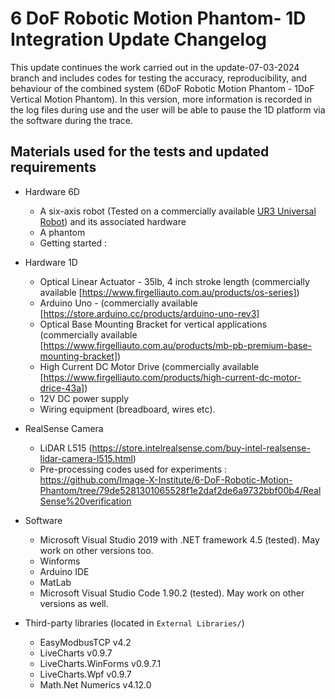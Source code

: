 # 6 DoF Robotic Motion Phantom- 1D Integration Update Changelog

This update continues the work carried out in the update-07-03-2024 branch and includes codes for testing the accuracy, reproducibility, and behaviour of the combined system (6DoF Robotic Motion Phantom - 1DoF Vertical 
Motion Phantom). In this version, more information is recorded in the log files during use and the user will be able to pause the 1D platform via the software during the trace. 


## Materials used for the tests and updated requirements
    
  * Hardware 6D
     - A six-axis robot (Tested on a commercially available [UR3 Universal Robot](https://www.universal-robots.com/products/ur3-robot/)) and its associated hardware
     - A phantom
     - Getting started : 
  * Hardware 1D
    - Optical Linear Actuator - 35lb, 4 inch stroke length (commercially available [https://www.firgelliauto.com.au/products/os-series])
    - Arduino Uno - (commercially available [https://store.arduino.cc/products/arduino-uno-rev3]
    - Optical Base Mounting Bracket for vertical applications (commercially available [https://www.firgelliauto.com.au/products/mb-pb-premium-base-mounting-bracket])
    - High Current DC Motor Drive (commercially available [https://www.firgelliauto.com/products/high-current-dc-motor-drice-43a])
    - 12V DC power supply
    - Wiring equipment (breadboard, wires etc).
  * RealSense Camera
    - LiDAR L515 (https://store.intelrealsense.com/buy-intel-realsense-lidar-camera-l515.html)
    - Pre-processing codes used for experiments : https://github.com/Image-X-Institute/6-DoF-Robotic-Motion-Phantom/tree/79de5281301065528f1e2daf2de6a9732bbf00b4/RealSense%20verification
  
  * Software 
     - Microsoft Visual Studio 2019 with .NET framework 4.5 (tested). May work on other versions too.  
     - Winforms
     - Arduino IDE
     - MatLab
     - Microsoft Visual Studio Code 1.90.2 (tested). May work on other versions as well. 
  
  * Third-party libraries (located in `External Libraries/`)
     - EasyModbusTCP v4.2
     - LiveCharts v0.9.7
     - LiveCharts.WinForms v0.9.7.1
     - LiveCharts.Wpf v0.9.7
     - Math.Net Numerics v4.12.0

     
